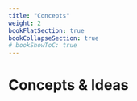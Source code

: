 ```yaml
---
title: "Concepts"
weight: 2
bookFlatSection: true
bookCollapseSection: true
# bookShowToC: true
---
```


# Concepts & Ideas